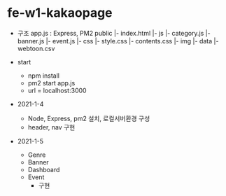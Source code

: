 # fe-w1-kakaopage


* 구조
  app.js : Express, PM2
  public
    |- index.html
    |- js
        |- category.js
        |- banner.js
        |- event.js
    |- css
        |- style.css
        |- contents.css
    |- img
    |- data
        |- webtoon.csv
  

* start
  - npm install
  - pm2 start app.js
  - url = localhost:3000

* 2021-1-4
  - Node, Express, pm2 설치, 로컬서버환경 구성
  - header, nav 구현
  
* 2021-1-5
  - Genre
  - Banner
  - Dashboard
  - Event
    - 구현